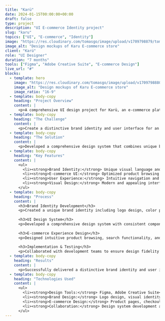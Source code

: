 ```yaml
---
title: "Karü"
date: 2024-01-15T00:00:00+00:00
draft: false
type: project
description: "UI E-commerce Identity project"
slug: "karu"
topics: ["UI", "E-commerce", "Identity"]
image: "https://res.cloudinary.com/tomasgo/image/upload/v1709798879/tomas-master/img/karu_ecommerce.jpg"
image_alt: "Design mockups of Karu E-commerce store"
client: "Karü"
role: "UI Designer"
duration: "7 months"
tools: ["Figma", "Adobe Creative Suite", "E-commerce Design"]
live_url: "#"
blocks:
  - template: hero
    image: "https://res.cloudinary.com/tomasgo/image/upload/v1709798880/tomas-master/img/karu-thumb_dxtjox.jpg"
    image_alt: "Design mockups of Karu E-commerce store"
    image_ratio: "16-9"
  - template: body-copy
    heading: "Project Overview"
    content: |
      <p>A comprehensive UI design project for Karü, an e-commerce platform focused on creating a unique brand identity and exceptional user experience. This project involved designing the complete visual identity, user interface, and e-commerce experience.</p>
  - template: body-copy
    heading: "The Challenge"
    content: |
      <p>Create a distinctive brand identity and user interface for an e-commerce platform that stands out in a competitive market while providing an intuitive and engaging shopping experience for users.</p>
  - template: body-copy
    heading: "The Solution"
    content: |
      <p>Developed a comprehensive design system that combines unique brand identity with modern e-commerce UI patterns. The solution includes a cohesive visual language, intuitive product browsing experience, and optimized checkout flow.</p>
  - template: body-copy
    heading: "Key Features"
    content: |
      <ul>
        <li><strong>Brand Identity:</strong> Unique visual language and brand positioning</li>
        <li><strong>E-commerce UI:</strong> Optimized product browsing and shopping experience</li>
        <li><strong>User Experience:</strong> Intuitive navigation and seamless checkout process</li>
        <li><strong>Visual Design:</strong> Modern and appealing interface design</li>
      </ul>
  - template: body-copy
    heading: "Process"
    content: |
      <h3>Brand Identity Development</h3>
      <p>Created a unique brand identity including logo design, color palette, typography, and visual elements that reflect the brand's values and target audience.</p>
      
      <h3>UI Design System</h3>
      <p>Developed a comprehensive design system with consistent components, patterns, and guidelines for the e-commerce platform.</p>
      
      <h3>E-commerce Experience Design</h3>
      <p>Designed intuitive product browsing, search functionality, and checkout processes optimized for conversion and user satisfaction.</p>
      
      <h3>Implementation & Testing</h3>
      <p>Collaborated with development teams to ensure design fidelity and conducted user testing to optimize the shopping experience.</p>
  - template: body-copy
    heading: "Results"
    content: |
      <p>Successfully delivered a distinctive brand identity and user interface that significantly improved user engagement and conversion rates, with positive feedback from both users and stakeholders.</p>
  - template: body-copy
    heading: "Technologies Used"
    content: |
      <ul>
        <li><strong>Design Tools:</strong> Figma, Adobe Creative Suite</li>
        <li><strong>Brand Design:</strong> Logo design, visual identity, brand guidelines</li>
        <li><strong>E-commerce Design:</strong> Product pages, checkout flows, shopping cart design</li>
        <li><strong>Collaboration:</strong> Design system development and cross-functional team coordination</li>
      </ul>
---
```

